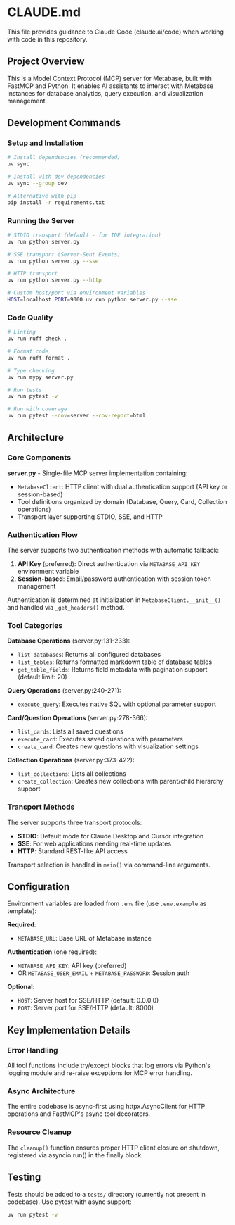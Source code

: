 # CLAUDE.md

This file provides guidance to Claude Code (claude.ai/code) when working with code in this repository.

## Project Overview

This is a Model Context Protocol (MCP) server for Metabase, built with FastMCP and Python. It enables AI assistants to interact with Metabase instances for database analytics, query execution, and visualization management.

## Development Commands

### Setup and Installation
```bash
# Install dependencies (recommended)
uv sync

# Install with dev dependencies
uv sync --group dev

# Alternative with pip
pip install -r requirements.txt
```

### Running the Server
```bash
# STDIO transport (default - for IDE integration)
uv run python server.py

# SSE transport (Server-Sent Events)
uv run python server.py --sse

# HTTP transport
uv run python server.py --http

# Custom host/port via environment variables
HOST=localhost PORT=9000 uv run python server.py --sse
```

### Code Quality
```bash
# Linting
uv run ruff check .

# Format code
uv run ruff format .

# Type checking
uv run mypy server.py

# Run tests
uv run pytest -v

# Run with coverage
uv run pytest --cov=server --cov-report=html
```

## Architecture

### Core Components

**server.py** - Single-file MCP server implementation containing:
- `MetabaseClient`: HTTP client with dual authentication support (API key or session-based)
- Tool definitions organized by domain (Database, Query, Card, Collection operations)
- Transport layer supporting STDIO, SSE, and HTTP

### Authentication Flow

The server supports two authentication methods with automatic fallback:
1. **API Key** (preferred): Direct authentication via `METABASE_API_KEY` environment variable
2. **Session-based**: Email/password authentication with session token management

Authentication is determined at initialization in `MetabaseClient.__init__()` and handled via `_get_headers()` method.

### Tool Categories

**Database Operations** (server.py:131-233):
- `list_databases`: Returns all configured databases
- `list_tables`: Returns formatted markdown table of database tables
- `get_table_fields`: Returns field metadata with pagination support (default limit: 20)

**Query Operations** (server.py:240-271):
- `execute_query`: Executes native SQL with optional parameter support

**Card/Question Operations** (server.py:278-366):
- `list_cards`: Lists all saved questions
- `execute_card`: Executes saved questions with parameters
- `create_card`: Creates new questions with visualization settings

**Collection Operations** (server.py:373-422):
- `list_collections`: Lists all collections
- `create_collection`: Creates new collections with parent/child hierarchy support

### Transport Methods

The server supports three transport protocols:
- **STDIO**: Default mode for Claude Desktop and Cursor integration
- **SSE**: For web applications needing real-time updates
- **HTTP**: Standard REST-like API access

Transport selection is handled in `main()` via command-line arguments.

## Configuration

Environment variables are loaded from `.env` file (use `.env.example` as template):

**Required**:
- `METABASE_URL`: Base URL of Metabase instance

**Authentication** (one required):
- `METABASE_API_KEY`: API key (preferred)
- OR `METABASE_USER_EMAIL` + `METABASE_PASSWORD`: Session auth

**Optional**:
- `HOST`: Server host for SSE/HTTP (default: 0.0.0.0)
- `PORT`: Server port for SSE/HTTP (default: 8000)

## Key Implementation Details

### Error Handling
All tool functions include try/except blocks that log errors via Python's logging module and re-raise exceptions for MCP error handling.

### Async Architecture
The entire codebase is async-first using httpx.AsyncClient for HTTP operations and FastMCP's async tool decorators.

### Resource Cleanup
The `cleanup()` function ensures proper HTTP client closure on shutdown, registered via asyncio.run() in the finally block.

## Testing

Tests should be added to a `tests/` directory (currently not present in codebase). Use pytest with async support:
```bash
uv run pytest -v
```
